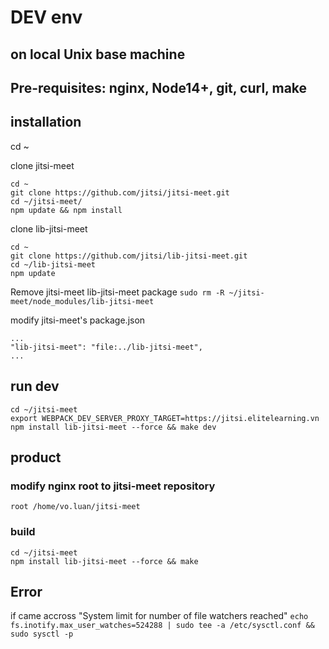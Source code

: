 # DEV env
## on local Unix base machine
## Pre-requisites: nginx, Node14+, git, curl, make
## installation
cd ~

clone jitsi-meet

````
cd ~
git clone https://github.com/jitsi/jitsi-meet.git
cd ~/jitsi-meet/
npm update && npm install
````


clone lib-jitsi-meet

````
cd ~
git clone https://github.com/jitsi/lib-jitsi-meet.git
cd ~/lib-jitsi-meet
npm update
````

Remove jitsi-meet lib-jitsi-meet package
```sudo rm -R ~/jitsi-meet/node_modules/lib-jitsi-meet```


modify jitsi-meet's package.json
````
...
"lib-jitsi-meet": "file:../lib-jitsi-meet",
...
````

## run dev
````
cd ~/jitsi-meet
export WEBPACK_DEV_SERVER_PROXY_TARGET=https://jitsi.elitelearning.vn
npm install lib-jitsi-meet --force && make dev
````


## product
### modify nginx root to jitsi-meet repository
```root /home/vo.luan/jitsi-meet```
### build
````
cd ~/jitsi-meet
npm install lib-jitsi-meet --force && make
````

## Error
if came accross "System limit for number of file watchers reached"
```echo fs.inotify.max_user_watches=524288 | sudo tee -a /etc/sysctl.conf && sudo sysctl -p```
